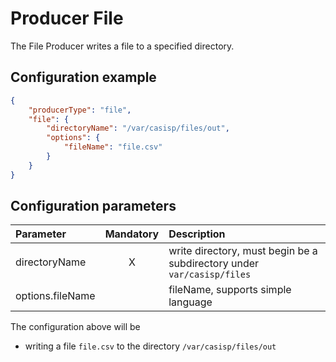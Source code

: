 # Producer File
The File Producer writes a file to a specified directory.

## Configuration example
````json
{
    "producerType": "file",
    "file": {
        "directoryName": "/var/casisp/files/out",
        "options": {
            "fileName": "file.csv"
        }
    }
}
````
## Configuration parameters
|Parameter|Mandatory|Description|
|:---|:---:|:---|
|directoryName|X|write directory, must begin be a subdirectory under `var/casisp/files`|
|options.fileName| |fileName, supports simple language|

The configuration above will be
- writing a file `file.csv` to the directory `/var/casisp/files/out`
